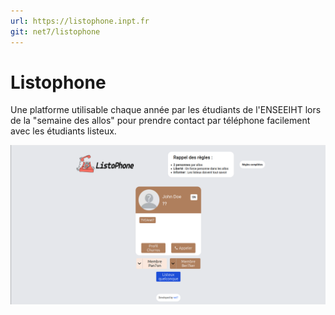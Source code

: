 ```yaml
---
url: https://listophone.inpt.fr
git: net7/listophone
---
```


# Listophone

Une platforme utilisable chaque année par les étudiants de l'ENSEEIHT lors de la "semaine des allos" pour prendre contact par téléphone facilement avec les étudiants listeux.

![](./screenListophonePC.png)
